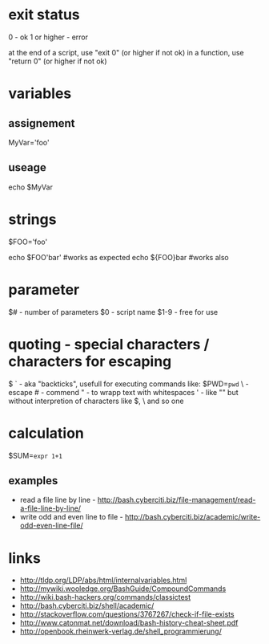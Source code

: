 # exit status

0 - ok
1 or higher - error

at the end of a script, use "exit 0" (or higher if not ok)
in a function, use "return 0" (or higher if not ok)

# variables

## assignement

MyVar='foo'

## useage

echo $MyVar

# strings

$FOO='foo'

echo $FOO'bar'  #works as expected
echo ${FOO}bar  #works also

# parameter

$#      -   number of parameters
$0      -   script name
$1-9    -   free for use

# quoting - special characters / characters for escaping

\$
\`  -   aka "backticks", usefull for executing commands like: $PWD=`pwd`
\\  -   escape
\#  -   commend
\"  -   to wrapp text with whitespaces
\'  -   like "" but without interpretion of characters like $, \ and so one

# calculation

$SUM=`expr 1+1`

## examples

* read a file line by line - http://bash.cyberciti.biz/file-management/read-a-file-line-by-line/
* write odd and even line to file - http://bash.cyberciti.biz/academic/write-odd-even-line-file/

# links

* http://tldp.org/LDP/abs/html/internalvariables.html
* http://mywiki.wooledge.org/BashGuide/CompoundCommands
* http://wiki.bash-hackers.org/commands/classictest
* http://bash.cyberciti.biz/shell/academic/
* http://stackoverflow.com/questions/3767267/check-if-file-exists
* http://www.catonmat.net/download/bash-history-cheat-sheet.pdf
* http://openbook.rheinwerk-verlag.de/shell_programmierung/
